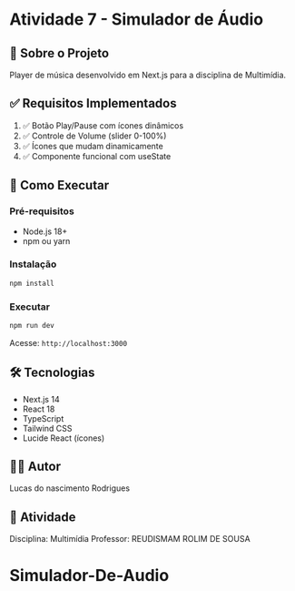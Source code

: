 # Atividade 7 - Simulador de Áudio

## 🎵 Sobre o Projeto

Player de música desenvolvido em Next.js para a disciplina de Multimídia.

## ✅ Requisitos Implementados

1. ✅ Botão Play/Pause com ícones dinâmicos
2. ✅ Controle de Volume (slider 0-100%)
3. ✅ Ícones que mudam dinamicamente
4. ✅ Componente funcional com useState

## 🚀 Como Executar

### Pré-requisitos

- Node.js 18+
- npm ou yarn

### Instalação

```bash
npm install
```

### Executar

```bash
npm run dev


```

Acesse: `http://localhost:3000`

## 🛠️ Tecnologias

- Next.js 14
- React 18
- TypeScript
- Tailwind CSS
- Lucide React (ícones)

## 👨‍💻 Autor

Lucas do nascimento Rodrigues

## 📝 Atividade

Disciplina: Multimídia
Professor:  REUDISMAM ROLIM DE SOUSA  
# Simulador-De-Audio
